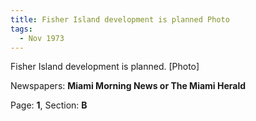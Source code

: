 ```yaml
---  
title: Fisher Island development is planned Photo  
tags:  
  - Nov 1973  
---  
```

  
Fisher Island development is planned. [Photo]  
  
Newspapers: **Miami Morning News or The Miami Herald**  
  
Page: **1**, Section: **B** 
